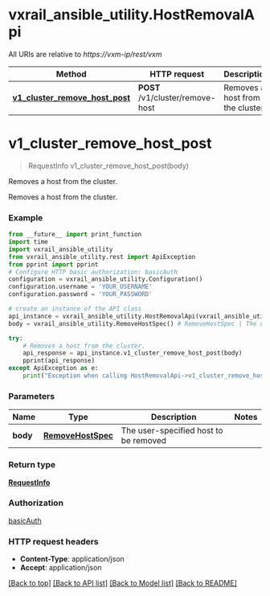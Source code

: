 # vxrail_ansible_utility.HostRemovalApi

All URIs are relative to *https://vxm-ip/rest/vxm*

Method | HTTP request | Description
------------- | ------------- | -------------
[**v1_cluster_remove_host_post**](HostRemovalApi.md#v1_cluster_remove_host_post) | **POST** /v1/cluster/remove-host | Removes a host from the cluster.

# **v1_cluster_remove_host_post**
> RequestInfo v1_cluster_remove_host_post(body)

Removes a host from the cluster.

Removes a host from the cluster.

### Example
```python
from __future__ import print_function
import time
import vxrail_ansible_utility
from vxrail_ansible_utility.rest import ApiException
from pprint import pprint
# Configure HTTP basic authorization: basicAuth
configuration = vxrail_ansible_utility.Configuration()
configuration.username = 'YOUR_USERNAME'
configuration.password = 'YOUR_PASSWORD'

# create an instance of the API class
api_instance = vxrail_ansible_utility.HostRemovalApi(vxrail_ansible_utility.ApiClient(configuration))
body = vxrail_ansible_utility.RemoveHostSpec() # RemoveHostSpec | The user-specified host to be removed

try:
    # Removes a host from the cluster.
    api_response = api_instance.v1_cluster_remove_host_post(body)
    pprint(api_response)
except ApiException as e:
    print("Exception when calling HostRemovalApi->v1_cluster_remove_host_post: %s\n" % e)
```

### Parameters

Name | Type | Description  | Notes
------------- | ------------- | ------------- | -------------
 **body** | [**RemoveHostSpec**](RemoveHostSpec.md)| The user-specified host to be removed | 

### Return type

[**RequestInfo**](RequestInfo.md)

### Authorization

[basicAuth](../README.md#basicAuth)

### HTTP request headers

 - **Content-Type**: application/json
 - **Accept**: application/json

[[Back to top]](#) [[Back to API list]](../README.md#documentation-for-api-endpoints) [[Back to Model list]](../README.md#documentation-for-models) [[Back to README]](../README.md)

